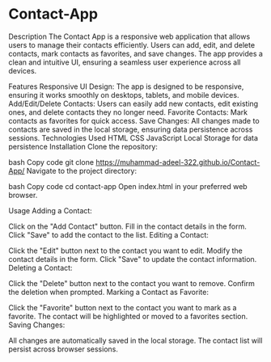 # Contact-App
Description
The Contact App is a responsive web application that allows users to manage their contacts efficiently. Users can add, edit, and delete contacts, mark contacts as favorites, and save changes. The app provides a clean and intuitive UI, ensuring a seamless user experience across all devices.

Features
Responsive UI Design: The app is designed to be responsive, ensuring it works smoothly on desktops, tablets, and mobile devices.
Add/Edit/Delete Contacts: Users can easily add new contacts, edit existing ones, and delete contacts they no longer need.
Favorite Contacts: Mark contacts as favorites for quick access.
Save Changes: All changes made to contacts are saved in the local storage, ensuring data persistence across sessions.
Technologies Used
HTML
CSS
JavaScript
Local Storage for data persistence
Installation
Clone the repository:

bash
Copy code
git clone https://muhammad-adeel-322.github.io/Contact-App/
Navigate to the project directory:

bash
Copy code
cd contact-app
Open index.html in your preferred web browser.

Usage
Adding a Contact:

Click on the "Add Contact" button.
Fill in the contact details in the form.
Click "Save" to add the contact to the list.
Editing a Contact:

Click the "Edit" button next to the contact you want to edit.
Modify the contact details in the form.
Click "Save" to update the contact information.
Deleting a Contact:

Click the "Delete" button next to the contact you want to remove.
Confirm the deletion when prompted.
Marking a Contact as Favorite:

Click the "Favorite" button next to the contact you want to mark as a favorite.
The contact will be highlighted or moved to a favorites section.
Saving Changes:

All changes are automatically saved in the local storage.
The contact list will persist across browser sessions.
